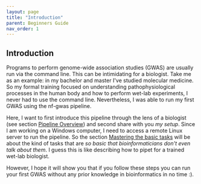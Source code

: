 ```yaml
---
layout: page
title: "Introduction"
parent: Beginners Guide
nav_order: 1
---
```


##  Introduction

Programs to perform genome-wide association studies (GWAS) are usually run via the command line. This can be intimidating for a biologist. Take me as an example: in my bachelor and master I've studied molecular medicine. So my formal training focused on understanding pathophysiological processes in the human body and how to perform wet-lab experiments, I never had to use the command line. Nevertheless, I was able to run my first GWAS using the nf-gwas pipeline.

Here, I want to first introduce this pipeline through the lens of a biologist (see section [Pipeline Overview](https://genepi.github.io/nf-gwas/gwas-regenie-101/pipeline-overview.html)) and second share with you *my setup*.
Since I am working on a Windows computer, I need to access a remote Linux server to run the pipeline. So the section [Mastering the basic tasks](https://genepi.github.io/nf-gwas/gwas-regenie-101/basic-tasks.html) will be about the kind of tasks that are *so basic that bioinformaticians don't even talk about them*. I guess this is like describing how to pipet for a trained wet-lab biologist.

However, I hope it will show you that if you follow these steps you can run your first GWAS without any prior knowledge in bioinformatics in no time :).
